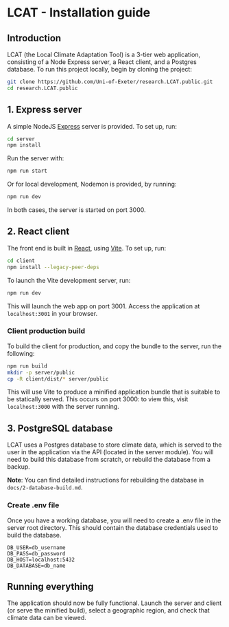 # LCAT - Installation guide

## Introduction

LCAT (the Local Climate Adaptation Tool) is a 3-tier web application, consisting of a Node Express server, a React client, and a Postgres database. To run this project locally, begin by cloning the project:

```bash
git clone https://github.com/Uni-of-Exeter/research.LCAT.public.git
cd research.LCAT.public
```

## 1. Express server

A simple NodeJS [Express](https://expressjs.com/) server is provided. To set up, run:

```bash
cd server
npm install
```

Run the server with:

```bash
npm run start
```

Or for local development, Nodemon is provided, by running:

```bash
npm run dev
```

In both cases, the server is started on port 3000.

## 2. React client

The front end is built in [React](https://react.dev/), using [Vite](https://vitejs.dev/). To set up, run:

```bash
cd client
npm install --legacy-peer-deps
```

To launch the Vite development server, run:

```bash
npm run dev
```

This will launch the web app on port 3001. Access the application at `localhost:3001` in your browser.

### Client production build

To build the client for production, and copy the bundle to the server, run the following:

```bash
npm run build
mkdir -p server/public
cp -R client/dist/* server/public
```

This will use Vite to produce a minified application bundle that is suitable to be statically served. This occurs on port 3000: to view this, visit `localhost:3000` with the server running.

## 3. PostgreSQL database

LCAT uses a Postgres database to store climate data, which is served to the user in the application via the API (located in the server module). You will need to build this database from scratch, or rebuild the database from a backup.

**Note**: You can find detailed instructions for rebuilding the database in `docs/2-database-build.md`.

### Create .env file

Once you have a working database, you will need to create a .env file in the server root directory. This should contain the database credentials used to build the database.

```text
DB_USER=db_username
DB_PASS=db_password
DB_HOST=localhost:5432
DB_DATABASE=db_name
```

## Running everything

The application should now be fully functional. Launch the server and client (or serve the minified build), select a geographic region, and check that climate data can be viewed.
